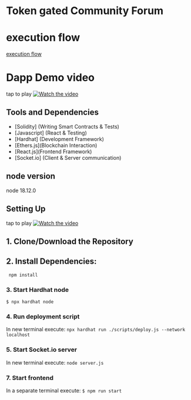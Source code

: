 # Token gated Community Forum
# execution flow
[execution flow](https://drive.google.com/file/d/1W1VDRg4tnX3iHx6-25RBgOgyA-92sjYG/view?usp=sharing)


# Dapp Demo video

tap to play
[![Watch the video](https://img.youtube.com/vi/TfEaVcCuNQQ/maxresdefault.jpg)](https://youtu.be/TfEaVcCuNQQ)


## Tools and Dependencies

- [Solidity] (Writing Smart Contracts & Tests)
- [Javascript] (React & Testing)
- [Hardhat] (Development Framework)
- [Ethers.js](Blockchain Interaction)
- [React.js](Frontend Framework)
- [Socket.io] (Client & Server communication)

## node version 
node 18.12.0

## Setting Up 
tap to play
[![Watch the video](https://img.youtube.com/vi/X38POCqqvng/maxresdefault.jpg)](https://youtu.be/X38POCqqvng?si=NDCPgtzRVs4Q6fzn)




## 1. Clone/Download the Repository

## 2. Install Dependencies:
` npm install`

### 3. Start Hardhat node
`$ npx hardhat node`

### 4. Run deployment script
In new terminal execute:
` npx hardhat run ./scripts/deploy.js --network localhost `

### 5. Start Socket.io server
In new terminal execute:
` node server.js `

### 7. Start frontend
In a separate terminal execute:
`$ npm run start`
